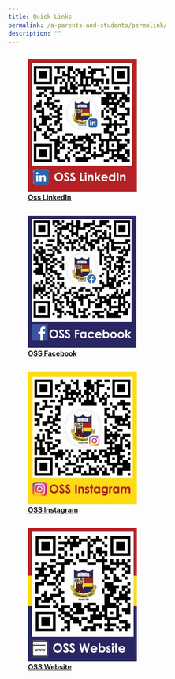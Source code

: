 ```yaml
---
title: Quick Links
permalink: /a-parents-and-students/permalink/
description: ""
---
```

<div>

<div style="float: left">

<a href="https://www.linkedin.com/company/outram-secondary-school/">
	
<figure>
<img style="width:100%;height:50%" src="/images/Media/Photo%20Gallery/Quick%20Links/picture1.jpg">
<figcaption> <strong> Oss LinkedIn </strong> </figcaption> </figure>

</a>

</div>

<div>

</div>

</div>

<div>

<div style="float: left">

<a href="https://www.facebook.com/profile.php?id=100089343656752">
	
<figure>
<img style="width:100%;height:50%" src="/images/Media/Photo%20Gallery/Quick%20Links/picture2.jpg">
<figcaption> <strong>OSS Facebook </strong> </figcaption> </figure>

</a>

</div>

<div>

</div>

</div>

<div>

<div style="float: left">

<a href="/cca/Uniformed-Groups/nccs/">
	
<figure>
<img style="width:100%;height:50%" src="/images/Media/Photo%20Gallery/Quick%20Links/picture3.jpg">
<figcaption> <strong>OSS Instagram </strong> </figcaption> </figure>

</a>

</div>

<div>

</div>

</div>

<div>

<div style="float: left">

<a href="/cca/Uniformed-Groups/nccs/">
	
<figure>
<img style="width:100%;height:50%" src="/images/Media/Photo%20Gallery/Quick%20Links/picture4.jpg">
<figcaption> <strong>OSS Website </strong> </figcaption> </figure>

</a>

</div>

<div>

</div>

</div>